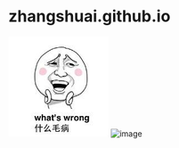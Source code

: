 # zhangshuai.github.io
![image](https://github.com/AngelSXD/sxd_first_repository/blob/master/images/20160615165142.png)
![image](https://github.com/zhangshuai841/zhangshuai841.github.io/edic/main/images/1.png)
